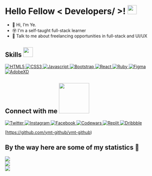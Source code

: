 <h1> Hello Fellow < Developers/ >! <img src = "https://raw.githubusercontent.com/MartinHeinz/MartinHeinz/master/wave.gif" width = 30px> </h1>
<p align='center'>
</p>

- 👋 Hi, I’m Ye.
- ㊫ I'm a self-taught full-stack learner
- 💬 Talk to me about freelancing opportunities in full-stack and UI/UX

<h2> Skills <img src = "https://media2.giphy.com/media/QssGEmpkyEOhBCb7e1/giphy.gif?cid=ecf05e47a0n3gi1bfqntqmob8g9aid1oyj2wr3ds3mg700bl&rid=giphy.gif" width = 32px> </h2>

<a href="https://developer.mozilla.org/en-US/docs/Glossary/HTML5" target="_blank"> 
    <img alt="HTML5" src="https://img.shields.io/badge/HTML5-E34F26?style=for-the-badge&logo=html5&logoColor=white">
</a>

<a href="https://developer.mozilla.org/en-US/docs/Web/CSS" target="_blank"> 
    <img alt="CSS3" src="https://img.shields.io/badge/CSS3-1572B6?style=for-the-badge&logo=css3&logoColor=white">
</a>

<a href="https://developer.mozilla.org/en-US/docs/Web/JavaScript" target="_blank"> 
    <img alt="Javascript" src="https://img.shields.io/badge/JavaScript-323330?style=for-the-badge&logo=javascript&logoColor=F7DF1E">
</a>

<a href="https://getbootstrap.com/docs/4.1/getting-started/introduction/" target="_blank"> 
    <img alt="Bootstrap" src="https://img.shields.io/badge/Bootstrap-563D7C?style=for-the-badge&logo=bootstrap&logoColor=white">
</a>

<a href="https://reactjs.org/docs/getting-started.html" target="_blank"> 
    <img alt="React" src="https://img.shields.io/badge/React-20232A?style=for-the-badge&logo=react&logoColor=61DAFB">
</a>

<a href="https://ruby-doc.org" target="_blank"> 
    <img alt="Ruby" src="https://img.shields.io/badge/Ruby-CC342D?style=for-the-badge&logo=ruby&logoColor=white">
</a>

<a href="https://www.figma.com" target="_blank"> 
    <img alt="Figma" src="https://img.shields.io/badge/Figma-F24E1E?style=for-the-badge&logo=figma&logoColor=white">
</a>

<a href="https://www.adobe.com/products/xd.html" target="_blank"> 
    <img alt="AdobeXD" src="https://img.shields.io/badge/Adobe%20XD-470137?style=for-the-badge&logo=Adobe%20XD&logoColor=#FF61F6">
</a>

<h2> Connect with me <img src='https://raw.githubusercontent.com/ShahriarShafin/ShahriarShafin/main/Assets/handshake.gif' width="100px"> </h2>

<a href="https://twitter.com/ymt_tweet" target="_blank"> 
    <img alt="Twitter" src="https://img.shields.io/badge/Twitter-1DA1F2?style=for-the-badge&logo=twitter&logoColor=white">
</a>

<a href="https://www.instagram.com/ymt_ig/" target="_blank"> 
    <img alt="Instagram" src="https://img.shields.io/badge/Instagram-E4405F?style=for-the-badge&logo=instagram&logoColor=white">
</a>

<a href="https://www.facebook.com/ye.minnthein.fb" target="_blank"> 
    <img alt="Facebook" src="https://img.shields.io/badge/Facebook-1877F2?style=for-the-badge&logo=facebook&logoColor=white">
</a>

<a href="https://www.codewars.com/users/ymt_cw" target="_blank"> 
    <img alt="Codewars" src="https://img.shields.io/badge/Codewars-B1361E?style=for-the-badge&logo=Codewars&logoColor=white">
</a>

<a href="https://replit.com/@ymtReplit" target="_blank"> 
    <img alt="Replit" src="https://img.shields.io/badge/replit-667881?style=for-the-badge&logo=replit&logoColor=white">
</a>

<a href="https://dribbble.com/ymt_dribble" target="_blank"> 
    <img alt="Dribbble" src="https://img.shields.io/badge/Dribbble-EA4C89?style=for-the-badge&logo=dribbble&logoColor=white">
</a>


[https://github.com/ymt-github/ymt-github)

## By the way here are some of my statistics 🚀

![](https://github-readme-stats.vercel.app/api?username=ymt-github&theme=city_light&hide_border=false&include_all_commits=false&count_private=false)<br/>
![](https://github-readme-streak-stats.herokuapp.com/?user=ymt-github&theme=city_light&hide_border=false)<br/>
![](https://github-readme-stats.vercel.app/api/top-langs/?username=ymt-github&theme=city_light&hide_border=false&include_all_commits=false&count_private=false&layout=compact)